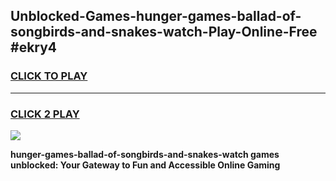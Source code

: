 
## Unblocked-Games-hunger-games-ballad-of-songbirds-and-snakes-watch-Play-Online-Free #ekry4
<h3>
<a href="https://us.freeplayer.one?title=hunger-games-ballad-of-songbirds-and-snakes-watch&ref=10M">CLICK TO PLAY</a></h3>
<hr>

<h3>
<a href="https://us.freeplayer.one?title=hunger-games-ballad-of-songbirds-and-snakes-watch&ref=10M">CLICK 2 PLAY</a>
  
</h3>

<a href="https://us.freeplayer.one?title=hunger-games-ballad-of-songbirds-and-snakes-watch&ref=10M"><img src="https://clearcache.store/games.png"></a>


**hunger-games-ballad-of-songbirds-and-snakes-watch games unblocked: Your Gateway to Fun and Accessible Online Gaming**
